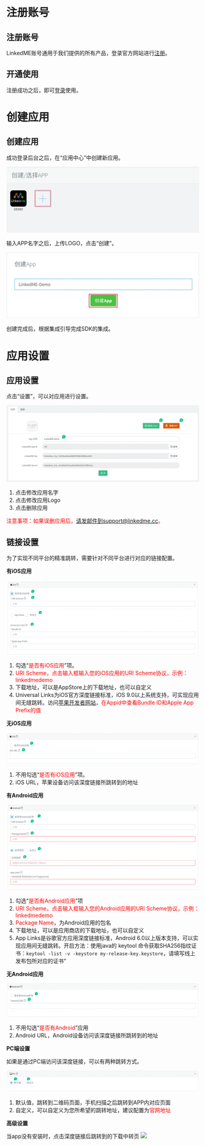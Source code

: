 # 注册账号
## 注册账号
LinkedME账号通用于我们提供的所有产品，登录官方网站进行[注册](https://www.linkedme.cc/dashboard/index.html#/access/signup)。
## 开通使用
注册成功之后，即可[登录](https://www.linkedme.cc/dashboard/index.html#/access/signin)使用。
# 创建应用
## 创建应用
成功登录后台之后，在“应用中心”中创建新应用。

![](/assets/2.2.1-1.jpg)

输入APP名字之后，上传LOGO，点击“创建”。

![](/assets/2.2.1-2.jpg)

创建完成后，根据集成引导完成SDK的集成。



# 应用设置
## 应用设置
点击“设置”，可以对应用进行设置。

![](/assets/2.3.1.jpg)

1. 点击修改应用名字
2. 点击修改应用Logo
3. 点击删除应用

<font color="red">注意事项：如果误删应用后，请发邮件到support@linkedme.cc。</font>

## 链接设置
为了实现不同平台的精准跳转，需要针对不同平台进行对应的链接配置。  

**有iOS应用**

![](/assets/2.3.2.1-1.jpg)

1. 勾选“<font color="red">是否有iOS应用</font>”项。
2. <font color="red">URI Scheme，点击输入框输入您的iOS应用的URI Scheme协议，示例：linkedmedemo</font>
3. 下载地址，可以是AppStore上的下载地址，也可以自定义
4. Universal Links为iOS官方深度链接标准，iOS 9.0以上系统支持，可实现应用间无缝跳转。访问[苹果开发者网站](https://developer.apple.com/)，<font color="red">在Appid中查看Bundle ID和Apple App Prefix的值</font>

**无iOS应用**

![](/assets/2.3.2.1-2.jpg)

1. 不用勾选“<font color="red">是否有iOS应用</font>”项。
2. iOS URL，苹果设备访问该深度链接所跳转到的地址

**有Android应用**

![](/assets/2.3.2.2-1.jpg)

1. 勾选“<font color="red">是否有Android应用</font>”项
2. <font color="red">URI Scheme，点击输入框输入您的Android应用的URI Scheme协议，示例：linkedmedemo</font>
3. <font color="red">Package Name</font>，为Android应用的包名
4. 下载地址，可以是应用商店的下载地址，也可以自定义
5. App Links是谷歌官方应用深度链接标准，Android 6.0以上版本支持，可以实现应用间无缝跳转。开启方法：使用java的 keytool 命令获取SHA256指纹证书：`keytool -list -v -keystore my-release-key.keystore`，请填写线上发布包所对应的证书”

**无Android应用**

![](/assets/2.3.2.2-2.jpg)

1. 不用勾选“<font color="red">是否有Android</font>”应用
2. Android URL，Android设备访问该深度链接所跳转到的地址

**PC端设置**  

如果是通过PC端访问该深度链接，可以有两种跳转方式。

![](/assets/2.3.2.2-3.jpg)

1. 默认值，跳转到二维码页面，手机扫描之后跳转到APP内对应页面
2. 自定义，可以自定义为您所希望的跳转地址，建议配置为<font color="red">官网地址</font>

**高级设置**  

当app没有安装时，点击深度链接后跳转到的下载中转页
![](https://www.linkedme.cc/docs/images/2.3.2.2-4.jpg)